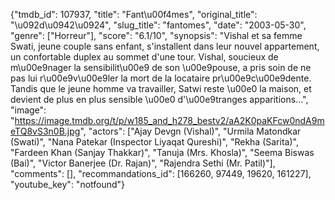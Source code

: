 {"tmdb_id": 107937, "title": "Fant\u00f4mes", "original_title": "\u092d\u0942\u0924", "slug_title": "fantomes", "date": "2003-05-30", "genre": ["Horreur"], "score": "6.1/10", "synopsis": "Vishal et sa femme Swati, jeune couple sans enfant, s'installent dans leur nouvel appartement, un confortable duplex au sommet d'une tour. Vishal, soucieux de m\u00e9nager la sensibilit\u00e9 de son \u00e9pouse, a pris soin de ne pas lui r\u00e9v\u00e9ler la mort de la locataire pr\u00e9c\u00e9dente. Tandis que le jeune homme va travailler, Satwi reste \u00e0 la maison, et devient de plus en plus sensible \u00e0 d'\u00e9tranges apparitions...", "image": "https://image.tmdb.org/t/p/w185_and_h278_bestv2/aA2K0paKFcw0ndA9meTQ8vS3n0B.jpg", "actors": ["Ajay Devgn (Vishal)", "Urmila Matondkar (Swati)", "Nana Patekar (Inspector Liyaqat Qureshi)", "Rekha (Sarita)", "Fardeen Khan (Sanjay Thakkar)", "Tanuja (Mrs. Khosla)", "Seema Biswas (Bai)", "Victor Banerjee (Dr. Rajan)", "Rajendra Sethi (Mr. Patil)"], "comments": [], "recommandations_id": [166260, 97449, 19620, 161227], "youtube_key": "notfound"}